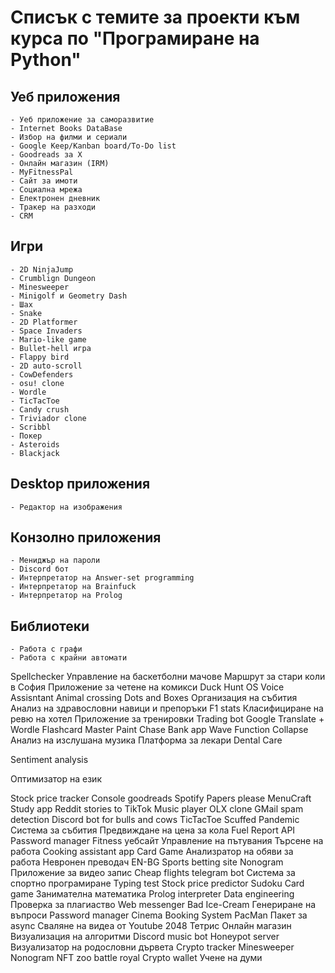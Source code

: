 # Списък с темите за проекти към курса по "Програмиране на Python"

## Уеб приложения
    - Уеб приложение за саморазвитие
    - Internet Books DataBase
    - Избор на филми и сериали
    - Google Keep/Kanban board/To-Do list
    - Goodreads за X
    - Онлайн магазин (IRM)
    - MyFitnessPal
    - Сайт за имоти
    - Социална мрежа
    - Електронен дневник
    - Тракер на разходи
    - CRM
## Игри
    - 2D NinjaJump
    - Crumblign Dungeon
    - Minesweeper
    - Minigolf и Geometry Dash
    - Шах
    - Snake
    - 2D Platformer
    - Space Invaders
    - Mario-like game
    - Bullet-hell игра
    - Flappy bird
    - 2D auto-scroll
    - CowDefenders
    - osu! clone
    - Wordle
    - TicTacToe
    - Candy crush
    - Triviador clone
    - Scribbl
    - Покер
    - Asteroids
    - Blackjack



## Desktop приложения
    - Редактор на изображения

## Конзолно приложения
    - Мениджър на пароли
    - Discord бот
    - Интерпретатор на Answer-set programming
    - Интерпретатор на Brainfuck
    - Интерпретатор на Prolog 

## Библиотеки
    - Работа с графи
    - Работа с крайни автомати

Spellchecker
Управление на баскетболни мачове
Маршрут за стари коли в София
Приложение за четене на комикси
Duck Hunt
OS Voice Assisntant
Animal crossing
Dots and Boxes
Организация на събития
Анализ на здравословни навици и препоръки
F1 stats
Класифициране на ревю на хотел
Приложение за тренировки
Trading bot
Google Translate + Wordle
Flashcard Master
Paint Chase
Bank app
Wave Function Collapse
Анализ на изслушана музика
Платформа за лекари
Dental Care

Sentiment analysis

Оптимизатор на език

Stock price tracker
Console goodreads
Spotify
Papers please
MenuCraft
Study app
Reddit stories to TikTok
Music player
OLX clone
GMail spam detection
Discord bot for bulls and cows
TicTacToe
Scuffed Pandemic
Система за събития
Предвиждане на цена за кола
Fuel Report API
Password manager
Fitness уебсайт
Управление на пътувания
Търсене на работа
Cooking assistant app
Card Game
Анализратор на обяви за работа
Невронен преводач EN-BG
Sports betting site
Nonogram
Приложение за видео запис
Cheap flights telegram bot
Система за спортно програмиране
Typing test
Stock price predictor
Sudoku
Card game
Занимателна математика
Prolog interpreter
Data engineering
Проверка за плагиаство
Web messenger
Bad Ice-Cream
Генериране на въпроси
Password manager
Cinema Booking System
PacMan
Пакет за async
Сваляне на видеа от Youtube
2048
Тетрис
Онлайн магазин
Визуализация на алгоритми
Discord music bot
Honeypot server
Визуализатор на родословни дървета
Crypto tracker
Minesweeper
Nonogram
NFT zoo battle royal
Crypto wallet
Учене на думи
